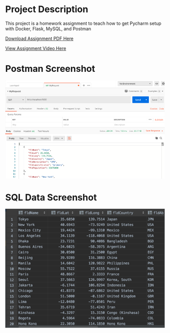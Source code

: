 # Project Description
This project is a homework assignment to teach how to get Pycharm setup with Docker, Flask, MySQL, and Postman

[Download Assignment PDF Here](PPFSQL-Homework.pdf)

[View Assignment Video Here](https://youtu.be/QbMWNgrfAFg)

# Postman Screenshot
![postman request output](screenshots/postman.png)
# SQL Data Screenshot
![pycharm data query](screenshots/query.png)